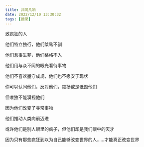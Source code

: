 ```yaml
---
title: 非同凡响
date: 2022/12/10 13:30:32
tags: [摘录]
---
```

致疯狂的人

他们特立独行，他们桀骜不驯

他们惹事生非，他们格格不入

他们用与众不同的眼光看待事物

他们不喜欢墨守成规，他们也不愿安于现状

你可以认同他们，反对他们，颂扬或是诋毁他们

但唯独不能漠视他们

因为他们改变了寻常事物

他们推动人类向前迈进

或许他们是别人眼里的疯子，但他们却是我们眼中的天才

因为只有那些疯狂到以为自己能够改变世界的人……才能真正改变世界
